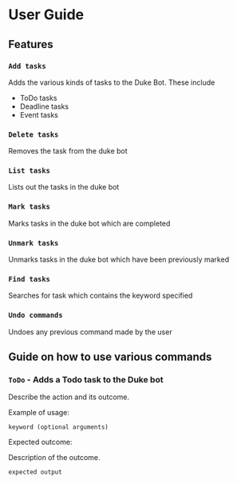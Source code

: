 # User Guide

## Features 

### `Add tasks`
Adds the various kinds of tasks to the Duke Bot. These include
* ToDo tasks
* Deadline tasks
* Event tasks

### `Delete tasks`

Removes the task from the duke bot

### `List tasks`

Lists out the tasks in the duke bot

### `Mark tasks`

Marks tasks in the duke bot which are completed

### `Unmark tasks`

Unmarks tasks in the duke bot which have been previously marked

### `Find tasks`

Searches for task which contains the keyword specified

### `Undo commands`

Undoes any previous command made by the user

###

## Guide on how to use various commands

### `ToDo` - Adds a Todo task to the Duke bot

Describe the action and its outcome.

Example of usage: 

`keyword (optional arguments)`

Expected outcome:

Description of the outcome.

```
expected output
```
